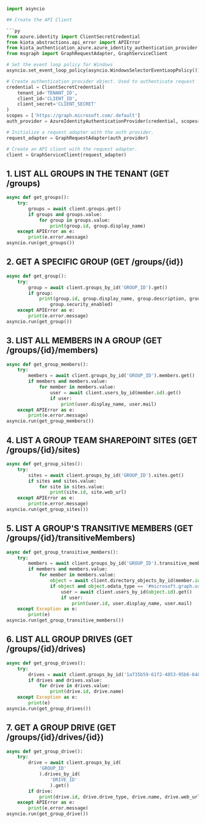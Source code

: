 ```py
import asyncio

## Create the API Client

```py
from azure.identity import ClientSecretCredential
from kiota_abstractions.api_error import APIError
from kiota_authentication_azure.azure_identity_authentication_provider import AzureIdentityAuthenticationProvider
from msgraph import GraphRequestAdapter, GraphServiceClient

# Set the event loop policy for Windows
asyncio.set_event_loop_policy(asyncio.WindowsSelectorEventLoopPolicy()) 

# Create authentication provider object. Used to authenticate request
credential = ClientSecretCredential(
    tenant_id='TENANT_ID',
    client_id='CLIENT_ID',
    client_secret='CLIENT_SECRET'
)
scopes = ['https://graph.microsoft.com/.default']
auth_provider = AzureIdentityAuthenticationProvider(credential, scopes=scopes)

# Initialize a request adapter with the auth provider.
request_adapter = GraphRequestAdapter(auth_provider)

# Create an API client with the request adapter.
client = GraphServiceClient(request_adapter)
```

## 1. LIST ALL GROUPS IN THE TENANT (GET /groups)
```py
async def get_groups():
    try:
        groups = await client.groups.get()
        if groups and groups.value:
            for group in groups.value:
                print(group.id, group.display_name)
    except APIError as e:
        print(e.error.message)
asyncio.run(get_groups())
```

## 2. GET A SPECIFIC GROUP (GET /groups/{id})

```py
async def get_group():
    try:
        group = await client.groups_by_id('GROUP_ID').get()
        if group:
            print(group.id, group.display_name, group.description, group.group_types,
                group.security_enabled)
    except APIError as e:
        print(e.error.message)
asyncio.run(get_group())
```

## 3. LIST ALL MEMBERS IN A GROUP (GET /groups/{id}/members)

```py
async def get_group_members():
    try:
        members = await client.groups_by_id('GROUP_ID').members.get()
        if members and members.value:
            for member in members.value:
                user = await client.users_by_id(member.id).get()
                if user:
                    print(user.display_name, user.mail)
    except APIError as e:
        print(e.error.message)
asyncio.run(get_group_members())
```

## 4. LIST A GROUP TEAM SHAREPOINT SITES (GET /groups/{id}/sites)

```py
async def get_group_sites():
    try:
        sites = await client.groups_by_id('GROUP_ID').sites.get()
        if sites and sites.value:
            for site in sites.value:
                print(site.id, site.web_url)
    except APIError as e:
        print(e.error.message)
asyncio.run(get_group_sites())
```

## 5. LIST A GROUP'S TRANSITIVE MEMBERS (GET /groups/{id}/transitiveMembers)

```py
async def get_group_transitive_members():
    try:
        members = await client.groups_by_id('GROUP_ID').transitive_members.get()
        if members and members.value:
            for member in members.value:
                object = await client.directory_objects_by_id(member.id).get()
                if object and object.odata_type == '#microsoft.graph.user':
                    user = await client.users_by_id(object.id).get()
                    if user:
                        print(user.id, user.display_name, user.mail)
    except Exception as e:
        print(e)
asyncio.run(get_group_transitive_members())
```

## 6. LIST ALL GROUP DRIVES (GET /groups/{id}/drives)

```py
async def get_group_drives():
    try:
        drives = await client.groups_by_id('1a735b59-61f2-4053-95b6-648637628618').drives.get()
        if drives and drives.value:
            for drive in drives.value:
                print(drive.id, drive.name)
    except Exception as e:
        print(e)
asyncio.run(get_group_drives())
```

## 7. GET A GROUP DRIVE (GET /groups/{id}/drives/{id})

```py
async def get_group_drive():
    try:
        drive = await client.groups_by_id(
            'GROUP_ID'
            ).drives_by_id(
                'DRIVE_ID'
                ).get()
        if drive:
            print(drive.id, drive.drive_type, drive.name, drive.web_url, drive.items)
    except APIError as e:
        print(e.error.message)
asyncio.run(get_group_drive())
```